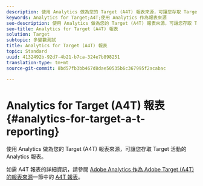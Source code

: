 ```yaml
---
description: 使用 Analytics 做為您的 Target (A4T) 報表來源，可讓您存取 Target 活動的 Analytics 報表。
keywords: Analytics for Target;A4T;使用 Analytics 作為報表來源
seo-description: 使用 Analytics 做為您的 Target (A4T) 報表來源，可讓您存取 Target 活動的 Analytics 報表。
seo-title: Analytics for Target (A4T) 報表
solution: Target
subtopic: 多變數測試
title: Analytics for Target (A4T) 報表
topic: Standard
uuid: 4132492b-92d7-4b21-b7ca-324e7b898251
translation-type: tm+mt
source-git-commit: 8bd57fb3bb467d8dae50535b6c367995f2acabac

---
```



# Analytics for Target (A4T) 報表{#analytics-for-target-a-t-reporting}

使用 Analytics 做為您的 Target (A4T) 報表來源，可讓您存取 Target 活動的 Analytics 報表。

如需 A4T 報表的詳細資訊，請參閱 [Adobe Analytics 作為 Adobe Target (A4T) 的報表來源](../c-integrating-target-with-mac/a4t/a4t.md#concept_7540C8C04259434AB6EE33B09F47A1DE)一節中的 [ A4T 報表](../c-integrating-target-with-mac/a4t/reporting.md#concept_716AF8D545AD404EAAEE99A6DB7B9483)。
